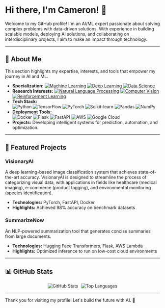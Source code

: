 # Hi there, I'm Cameron! 👋  

Welcome to my GitHub profile! I'm an AI/ML expert passionate about solving complex problems with data-driven solutions. With experience in building scalable models, deploying AI solutions, and collaborating on interdisciplinary projects, I aim to make an impact through technology.  

---  

## 🧠 About Me  

This section highlights my expertise, interests, and tools that empower my journey in AI and ML.  

- **Specialization:** 
  [![Machine Learning](https://img.shields.io/badge/Machine_Learning-blue?style=for-the-badge&logo=python&logoColor=white)](https://en.wikipedia.org/wiki/Machine_learning) [![Deep Learning](https://img.shields.io/badge/Deep_Learning-yellow?style=for-the-badge&logo=python&logoColor=white)](https://en.wikipedia.org/wiki/Deep_learning) [![Data Science](https://img.shields.io/badge/Data_Science-green?style=for-the-badge&logo=r&logoColor=white)](https://en.wikipedia.org/wiki/Data_science)
- **Research Interests:** 
    [![Natural Language Processing](https://img.shields.io/badge/Natural_Language_Processing-red?style=for-the-badge&logo=python&logoColor=white)](https://en.wikipedia.org/wiki/Natural_language_processing) [![Computer Vision](https://img.shields.io/badge/Computer_Vision-purple?style=for-the-badge&logo=opencv&logoColor=white)](https://en.wikipedia.org/wiki/Computer_vision) [![Reinforcement Learning](https://img.shields.io/badge/Reinforcement_Learning-orange?style=for-the-badge&logo=python&logoColor=white)](https://en.wikipedia.org/wiki/Reinforcement_learning)
- **Tech Stack:**  
  ![Python](https://img.shields.io/badge/Python-3776AB?style=flat&logo=python&logoColor=white) ![TensorFlow](https://img.shields.io/badge/TensorFlow-FF6F00?style=flat&logo=tensorflow&logoColor=white) ![PyTorch](https://img.shields.io/badge/PyTorch-EE4C2C?style=flat&logo=pytorch&logoColor=white) ![Scikit-learn](https://img.shields.io/badge/Scikit--learn-F7931E?style=flat&logo=scikitlearn&logoColor=white) ![Pandas](https://img.shields.io/badge/Pandas-150458?style=flat&logo=pandas&logoColor=white) ![NumPy](https://img.shields.io/badge/NumPy-013243?style=flat&logo=numpy&logoColor=white)  
- **Deployment Tools:**  
  ![Docker](https://img.shields.io/badge/Docker-2496ED?style=flat&logo=docker&logoColor=white) ![Flask](https://img.shields.io/badge/Flask-000000?style=flat&logo=flask&logoColor=white) ![FastAPI](https://img.shields.io/badge/FastAPI-009688?style=flat&logo=fastapi&logoColor=white) ![AWS](https://img.shields.io/badge/AWS-232F3E?style=flat&logo=amazonaws&logoColor=white) ![Google Cloud](https://img.shields.io/badge/Google%20Cloud-4285F4?style=flat&logo=googlecloud&logoColor=white)  
- **Projects:** Developing intelligent systems for prediction, automation, and optimization.  

---  

## 🌟 Featured Projects  

### VisionaryAI  
A deep learning-based image classification system that achieves state-of-the-art accuracy. VisionaryAI is designed to streamline the process of categorizing visual data, with applications in fields like healthcare (medical imaging), e-commerce (product tagging), and environmental monitoring (species identification).  

- **Technologies:** PyTorch, FastAPI, Docker  
- **Highlights:** Achieved 98% accuracy on benchmark datasets  

### SummarizeNow  
An NLP-powered summarization tool that generates concise summaries from large documents.  

- **Technologies:** Hugging Face Transformers, Flask, AWS Lambda  
- **Highlights:** Optimized inference to run on low-cost cloud environments  

---  

## 📊 GitHub Stats  

<div style="display: flex; justify-content: center; align-items: center; gap: 10px;">
  <img src="https://github-readme-stats-1-camerons999s-projects.vercel.app/api?username=camerons999&count_private=true&random=323342343&hide=contribs&theme=transparent&hide_border=true" alt="GitHub Stats" />
  <img src="https://github-readme-stats-1-git-main-camerons999s-projects.vercel.app/api/top-langs/?username=camerons999&layout=compact&theme=transparent&count_private=true&rando3m=132&hide_border=true" alt="Top Languages" />
</div>

---

Thank you for visiting my profile! Let's build the future with AI. 🚀  
